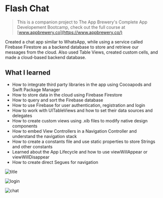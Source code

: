 
# Flash Chat

>This is a companion project to The App Brewery's Complete App Developement Bootcamp, check out the full course at [www.appbrewery.co](https://www.appbrewery.co/)

Created a chat app similar to WhatsApp, while using a service called Firebase Firestore as a backend database to store and retrieve our messages from the cloud. Also used Table Views, created custom cells, and made a cloud-based backend database.  

## What I learned

* How to integrate third party libraries in the app using Cocoapods and Swift Package Manager
* How to store data in the cloud using Firebase Firestore
* How to query and sort the Firebase database
* How to use Firebase for user authentication, registration and login
* How to work with UITableViews and how to set their data sources and delegates
* How to create custom views using .xib files to modify native design components
* How to embed View Controllers in a Navigation Controller and understand the navigation stack
* How to create a constants file and use static properties to store Strings and other constants
* Learned about the App Lifecycle and how to use viewWillAppear or viewWillDisappear
* How to create direct Segues for navigation

![title](https://github.com/mikedinhnguyen/Clima/blob/master/Documentation/title_screen.png)  

![login](https://github.com/mikedinhnguyen/Clima/blob/master/Documentation/login_screen.png)  

![chat](https://github.com/mikedinhnguyen/Clima/blob/master/Documentation/chat_screen.png)
